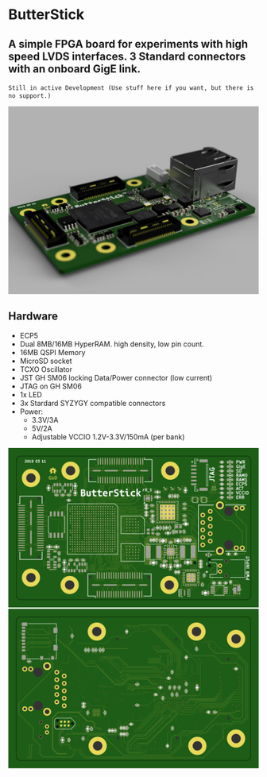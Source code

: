# ButterStick

## A simple FPGA board for experiments with high speed LVDS interfaces. 3 Standard connectors with an onboard GigE link.

	Still in active Development (Use stuff here if you want, but there is no support.)


![alt-text](documentation/images/render_001.jpg "Layout in progress")

## Hardware

* ECP5 
* Dual 8MB/16MB HyperRAM. high density, low pin count.
* 16MB QSPI Memory
* MicroSD socket
* TCXO Oscillator
* JST GH SM06 locking Data/Power connector (low current)
* JTAG on GH SM06
* 1x LED
* 3x Stardard SYZYGY compatible connectors
* Power:
  * 3.3V/3A
  * 5V/2A  
  * Adjustable VCCIO 1.2V-3.3V/150mA (per bank)


![alt-text](documentation/images/ButterStick-Front.png "Top Render")
![alt-text](documentation/images/ButterStick-Back.png "Bot Render")